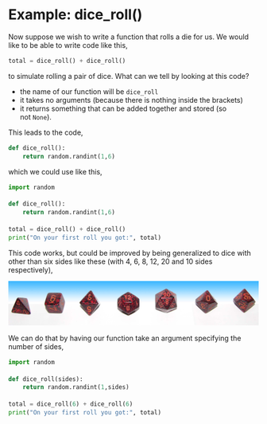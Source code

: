 # Example: dice_roll()

Now suppose we wish to write a function that rolls a die for us. We
would like to be able to write code like this,

```python
total = dice_roll() + dice_roll()
```
to simulate rolling a pair of dice. What can we tell by looking at this
code?

-   the name of our function will be `dice_roll`
-   it takes no arguments (because there is nothing inside the brackets)
-   it returns something that can be added together and stored (so
    not `None`).

This leads to the code,

```python
def dice_roll():
    return random.randint(1,6)
```
which we could use like this,

```python
import random

def dice_roll():
    return random.randint(1,6)

total = dice_roll() + dice_roll()
print("On your first roll you got:", total)
```

This code works, but could be improved by being generalized to dice with
other than six sides like these (with 4, 6, 8, 12, 20 and 10 sides
respectively),

![](06_DnD_Dice_Set.jpg)

We can do that by having our function take an argument specifying the
number of sides,

```python
import random

def dice_roll(sides):
    return random.randint(1,sides)

total = dice_roll(6) + dice_roll(6)
print("On your first roll you got:", total)
```